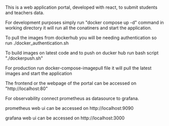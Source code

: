 This is a web application portal, developed with react, to submit students and teachers data.

For development purposes simply run "docker compose up -d" command in working directory it will run all the conatiners and start the application.

To pull the images from dockerhub you will be needing authentication so run ./docker_authentication.sh 

To build images on latest code and to push on ducker hub run bash script "./dockerpush.sh"

For production run docker-compose-imagepull file it will pull the latest images and start the application

The frontend or the webpage of the portal can be accessed on "http://localhost:80"

For observability connect prometheus as datasource to grafana.

prometheus web ui can be accessed on http://localhost:9090

grafana web ui can be accessed on http://localhost:3000
